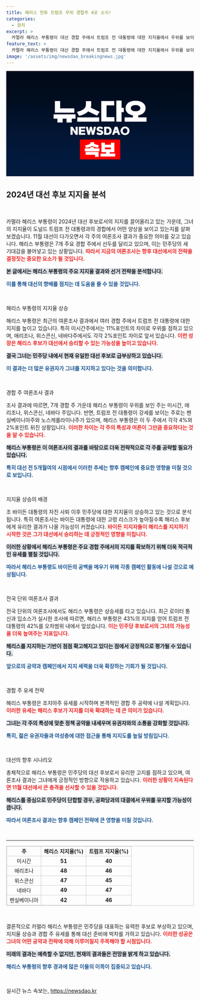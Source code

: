 ```yaml
---
title: 해리스 전투 트럼프 우위 경합주 4곳 소식!
categories:
  - 정치
excerpt: >
  카멀라 해리스 부통령이 대선 경합 주에서 트럼프 전 대통령에 대한 지지율에서 우위를 보이며 민주당에 새로운 활력을 불어넣고 있습니다. 특히 미시간주에서는 무려 11%포인트 차이를 기록하며 성공적인 시작을 알렸습니다!
feature_text: >
  카멀라 해리스 부통령이 대선 경합 주에서 트럼프 전 대통령에 대한 지지율에서 우위를 보이며 민주당에 새로운 활력을 불어넣고 있습니다. 특히 미시간주에서는 무려 11%포인트 차이를 기록하며 성공적인 시작을 알렸습니다!
image: '/assets/img/newsdao_breakingnews.jpg'
---
```


<p><img src="/assets/img/newsdao_breakingnews.jpg" alt="ontimetimes 속보" /></p>

<h2 data-ke-size="size26">2024년 대선 후보 지지율 분석</h2>

<p data-ke-size="size16">&nbsp;</p>

<p>카멀라 해리스 부통령이 2024년 대선 후보로서의 지지를 끌어올리고 있는 가운데, 그녀의 지지율이 도널드 트럼프 전 대통령과의 경합에서 어떤 양상을 보이고 있는지를 살펴보겠습니다. 11월 대선이 다가오면서 각 주의 여론조사 결과가 중요한 의미를 갖고 있습니다. 해리스 부통령은 7개 주요 경합 주에서 선두를 달리고 있으며, 이는 민주당의 새 기대감을 불어넣고 있는 상황입니다. <b><span style="color: #ee2323;">따라서 지금의 여론조사는 향후 대선에서의 전략을 결정짓는 중요한 요소가 될 것입니다.</span></b> </p>

<p><b><span style="background-color: #21538527;">본 글에서는 해리스 부통령의 주요 지지율 결과와 선거 전략을 분석합니다.</span></b> </p>

<p><b><span style="color: #1a5490;">이를 통해 대선의 향배를 점치는 데 도움을 줄 수 있을 것입니다.</span></b> </p>

<p data-ke-size="size16">&nbsp;</p>

<p>해리스 부통령의 지지율 상승</p>

<p>해리스 부통령은 최근의 여론조사 결과에서 여러 경합 주에서 트럼프 전 대통령에 대한 지지를 높이고 있습니다. 특히 미시간주에서는 11%포인트의 차이로 우위를 점하고 있으며, 애리조나, 위스콘신, 네바다주에서도 각각 2%포인트 차이로 앞서 있습니다. <b><span style="color: #ee2323;">이런 성장은 해리스 후보가 대선에서 승리할 수 있는 가능성을 높이고 있습니다.</span></b> </p>

<p><b><span style="background-color: #21538527;">결국 그녀는 민주당 내에서 현재 유일한 대선 후보로 급부상하고 있습니다.</span></b> </p>

<p><b><span style="color: #1a5490;">이 결과는 더 많은 유권자가 그녀를 지지하고 있다는 것을 의미합니다.</span></b> </p>

<p data-ke-size="size16">&nbsp;</p>

<p>경합 주 여론조사 결과</p>

<p>조사 결과에 따르면, 7개 경합 주 가운데 해리스 부통령이 우위를 보인 주는 미시간, 애리조나, 위스콘신, 네바다 주입니다. 반면, 트럼프 전 대통령이 강세를 보이는 주로는 펜실베이니아주와 노스캐롤라이나주가 있으며, 해리스 부통령은 이 두 주에서 각각 4%와 2%포인트 뒤진 상황입니다. <b><span style="color: #ee2323;">이러한 차이는 각 주의 특성과 여론이 그만큼 중요하다는 것을 알 수 있습니다.</span></b> </p>

<p><b><span style="background-color: #21538527;">해리스 부통령은 이 여론조사의 결과를 바탕으로 더욱 전략적으로 각 주를 공략할 필요가 있습니다.</span></b> </p>

<p><b><span style="color: #1a5490;">특히 대선 전 5개월여의 시점에서 이러한 추세는 향후 캠페인에 중요한 영향을 미칠 것으로 보입니다.</span></b> </p>

<p data-ke-size="size16">&nbsp;</p>

<p>지지율 상승의 배경</p>

<p>조 바이든 대통령의 자진 사퇴 이후 민주당에 대한 지지율이 상승하고 있는 것으로 분석됩니다. 특히 여론조사는 바이든 대통령에 대한 고령 리스크가 높아질수록 해리스 후보에게 유리한 결과가 나올 가능성이 커졌습니다. <b><span style="color: #ee2323;">바이든 지지자들이 해리스를 지지하기 시작한 것은 그가 대선에서 승리하는 데 긍정적인 영향을 미칩니다.</span></b> </p>

<p><b><span style="background-color: #21538527;">이러한 상황에서 해리스 부통령은 주요 경합 주에서의 지지를 확보하기 위해 더욱 적극적인 유세를 펼칠 것입니다.</span></b> </p>

<p><b><span style="color: #1a5490;">따라서 해리스 부통령도 바이든의 공백을 메우기 위해 각종 캠페인 활동에 나설 것으로 예상됩니다.</span></b> </p>

<p data-ke-size="size16">&nbsp;</p>

<p>전국 단위 여론조사 결과 </p>

<p>전국 단위의 여론조사에서도 해리스 부통령은 상승세를 타고 있습니다. 최근 로이터 통신과 입소스가 실시한 조사에 따르면, 해리스 부통령은 43%의 지지를 얻어 트럼프 전 대통령의 42%를 오차범위 내에서 앞섰습니다. <b><span style="color: #ee2323;">이는 민주당 후보로서의 그녀의 가능성을 더욱 높여주는 지표입니다.</span></b> </p>

<p><b><span style="background-color: #21538527;">해리스를 지지하는 기반이 점점 확고해지고 있다는 점에서 긍정적으로 평가될 수 있습니다.</span></b> </p>

<p><b><span style="color: #1a5490;">앞으로의 공약과 캠페인에서 지지 세력을 더욱 확장하는 기회가 될 것입니다.</span></b> </p>

<p data-ke-size="size16">&nbsp;</p>

<p>경합 주 유세 전략</p>

<p>해리스 부통령은 조지아주 유세를 시작하며 본격적인 경합 주 공략에 나설 계획입니다. <b><span style="color: #ee2323;">이러한 유세는 해리스 후보가 지지를 더욱 확대하는 데 큰 의미가 있습니다.</span></b> </p>

<p><b><span style="background-color: #21538527;">그녀는 각 주의 특성에 맞춘 정책 공약을 내세우며 유권자와의 소통을 강화할 것입니다.</span></b> </p>

<p><b><span style="color: #1a5490;">특히, 젊은 유권자들과 여성층에 대한 접근을 통해 지지도를 높일 방침입니다.</span></b> </p>

<p data-ke-size="size16">&nbsp;</p>

<p>대선의 향후 시나리오</p>

<p>총체적으로 해리스 부통령은 민주당의 대선 후보로서 유리한 고지를 점하고 있으며, 여론조사 결과는 그녀에게 긍정적인 방향으로 작용하고 있습니다. <b><span style="color: #ee2323;">이러한 상황이 지속된다면 11월 대선에서 큰 충격을 선사할 수 있을 것입니다.</span></b> </p>

<p><b><span style="background-color: #21538527;">해리스를 중심으로 민주당이 단합할 경우, 공화당과의 대결에서 우위를 유지할 가능성이 큽니다.</span></b> </p>

<p><b><span style="color: #1a5490;">따라서 여론조사 결과는 향후 캠페인 전략에 큰 영향을 미칠 것입니다.</span></b> </p>

<p data-ke-size="size16">&nbsp;</p> 

<hr> 

<table width="100%" style="border:1px solid #ccc; border-collapse:collapse;"> 
<tr> 
<td style="border:1px solid #ccc; text-align:center;"><b>주</b></td> 
<td style="border:1px solid #ccc; text-align:center;"><b>해리스 지지율(%)</b></td> 
<td style="border:1px solid #ccc; text-align:center;"><b>트럼프 지지율(%)</b></td> 
</tr> 
<tr> 
<td style="border:1px solid #ccc; text-align:center;">미시간</td> 
<td style="border:1px solid #ccc; text-align:center;"><b>51</b></td> 
<td style="border:1px solid #ccc; text-align:center;"><b>40</b></td> 
</tr> 
<tr> 
<td style="border:1px solid #ccc; text-align:center;">애리조나</td> 
<td style="border:1px solid #ccc; text-align:center;"><b>48</b></td> 
<td style="border:1px solid #ccc; text-align:center;"><b>46</b></td> 
</tr> 
<tr> 
<td style="border:1px solid #ccc; text-align:center;">위스콘신</td> 
<td style="border:1px solid #ccc; text-align:center;"><b>47</b></td> 
<td style="border:1px solid #ccc; text-align:center;"><b>45</b></td> 
</tr> 
<tr> 
<td style="border:1px solid #ccc; text-align:center;">네바다</td> 
<td style="border:1px solid #ccc; text-align:center;"><b>49</b></td> 
<td style="border:1px solid #ccc; text-align:center;"><b>47</b></td> 
</tr> 
<tr> 
<td style="border:1px solid #ccc; text-align:center;">펜실베이니아</td> 
<td style="border:1px solid #ccc; text-align:center;"><b>42</b></td> 
<td style="border:1px solid #ccc; text-align:center;"><b>46</b></td> 
</tr> 
</table> 

<p data-ke-size="size16">&nbsp;</p> 

<p>결론적으로 카멀라 해리스 부통령은 민주당을 대표하는 유력한 후보로 부상하고 있으며, 지지율 상승과 경합 주 유세를 통해 대선 준비에 박차를 가하고 있습니다. <b><span style="color: #ee2323;">이러한 성공은 그녀의 어떤 공약과 전략에 의해 이루어질지 주목해야 할 시점입니다.</span></b> </p>

<p><b><span style="background-color: #21538527;">미래의 결과는 예측할 수 없지만, 현재의 결과들은 전망을 밝게 하고 있습니다.</span></b> </p>

<p><b><span style="color: #1a5490;">해리스 부통령의 향후 경과에 많은 이들의 이목이 집중되고 있습니다.</span></b> </p>

<p data-ke-size="size16">&nbsp;</p>
실시간 뉴스 속보는, <a href="https://newsdao.kr" rel="dofollow">https://newsdao.kr</a>


